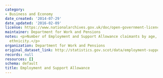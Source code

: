 ```yaml
---
category:
- Business and Economy
date_created: '2014-07-29'
date_updated: '2016-02-09'
license: https://www.nationalarchives.gov.uk/doc/open-government-licence/version/3/
maintainer: Department for Work and Pensions
notes: <p>Number of Employment and Support Allowance claimants by age, gender, and
  ethnicity.</p>
organization: Department for Work and Pensions
original_dataset_link: http://statistics.gov.scot/data/employment-support-allowance
records: null
resources: []
schema: default
title: Employment and Support Allowance
---
```


